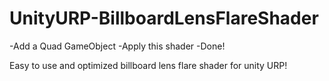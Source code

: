 # UnityURP-BillboardLensFlareShader
-Add a Quad GameObject 
-Apply this shader 
-Done!  

Easy to use and optimized billboard lens flare shader for unity URP!
